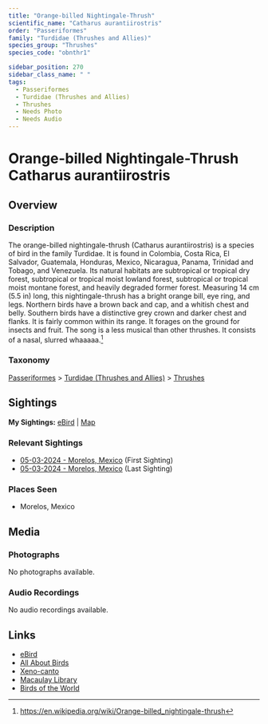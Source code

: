 ```yaml
---
title: "Orange-billed Nightingale-Thrush"
scientific_name: "Catharus aurantiirostris"
order: "Passeriformes"
family: "Turdidae (Thrushes and Allies)"
species_group: "Thrushes"
species_code: "obnthr1"

sidebar_position: 270
sidebar_class_name: " "
tags: 
  - Passeriformes
  - Turdidae (Thrushes and Allies)
  - Thrushes
  - Needs Photo
  - Needs Audio
---
```


# Orange-billed Nightingale-Thrush <span className='sci_name'>Catharus aurantiirostris</span>

## Overview

### Description
The orange-billed nightingale-thrush (Catharus aurantiirostris) is a species of bird in the family Turdidae. It is found in Colombia, Costa Rica, El Salvador, Guatemala, Honduras, Mexico, Nicaragua, Panama, Trinidad and Tobago, and Venezuela. Its natural habitats are subtropical or tropical dry forest, subtropical or tropical moist lowland forest, subtropical or tropical moist montane forest, and heavily degraded former forest.
Measuring 14 cm (5.5 in) long, this nightingale-thrush has a bright orange bill, eye ring, and legs. Northern birds have a brown back and cap, and a whitish chest and belly. Southern birds have a distinctive grey crown and darker chest and flanks.
It is fairly common within its range. It forages on the ground for insects and fruit.
The song is a less musical than other thrushes. It consists of a nasal, slurred whaaaaa.[^1]

[^1]: https://en.wikipedia.org/wiki/Orange-billed_nightingale-thrush

### Taxonomy
[Passeriformes](/tags/passeriformes) > [Turdidae (Thrushes and Allies)](/tags/turdidae-thrushes-and-allies) > [Thrushes](/tags/thrushes)


## Sightings

**My Sightings:** [eBird](https://ebird.org/lifelist?r=world&time=life&spp=obnthr1) | [Map](/map?species_code=obnthr1)

### Relevant Sightings

* [05-03-2024 - Morelos, Mexico](https://ebird.org/checklist/S171768259) (First Sighting)
* [05-03-2024 - Morelos, Mexico](https://ebird.org/checklist/S171768271) (Last Sighting)

### Places Seen

* Morelos, Mexico



## Media
### Photographs
No photographs available.

### Audio Recordings
No audio recordings available.

## Links
* [eBird](https://ebird.org/species/obnthr1) 
* [All About Birds](https://www.allaboutbirds.org/guide/obnthr1) 
* [Xeno-canto](https://www.xeno-canto.org/species/catharus-aurantiirostris) 
* [Macaulay Library](https://search.macaulaylibrary.org/catalog?taxonCode=obnthr1&sort=rating_rank_desc)
* [Birds of the World](https://birdsoftheworld.org/bow/species/obnthr1)
